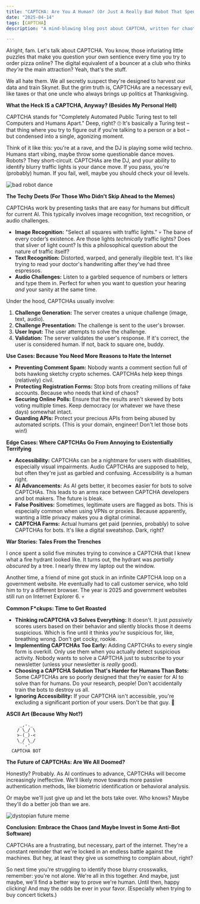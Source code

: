 ```yaml
---
title: "CAPTCHA: Are You A Human? (Or Just A Really Bad Robot That Spends All Day Trying To Get Free V-Bucks)"
date: "2025-04-14"
tags: [CAPTCHA]
description: "A mind-blowing blog post about CAPTCHA, written for chaotic Gen Z engineers. Prepare for existential dread and maybe, just maybe, understanding."

---
```


Alright, fam. Let's talk about CAPTCHA. You know, those infuriating little puzzles that make you question your own sentience every time you try to order pizza online? The digital equivalent of a bouncer at a club who thinks *they're* the main attraction? Yeah, that's the stuff.

We all hate them. We all secretly suspect they're designed to harvest our data and train Skynet. But the grim truth is, CAPTCHAs are a necessary evil, like taxes or that one uncle who always brings up politics at Thanksgiving.

**What the Heck IS a CAPTCHA, Anyway? (Besides My Personal Hell)**

CAPTCHA stands for "Completely Automated Public Turing test to tell Computers and Humans Apart." Deep, right? 🙄 It's basically a Turing test – that thing where you try to figure out if you're talking to a person or a bot – but condensed into a single, agonizing moment.

Think of it like this: you're at a rave, and the DJ is playing some wild techno. Humans start vibing, maybe throw some questionable dance moves. Robots? They short-circuit. CAPTCHAs are the DJ, and your ability to identify blurry traffic lights is your dance move. If you pass, you're (probably) human. If you fail, well, maybe you should check your oil levels.

![bad robot dance](https://i.kym-cdn.com/photos/images/newsfeed/001/487/867/068.jpg)

**The Techy Deets (For Those Who Didn't Skip Ahead to the Memes)**

CAPTCHAs work by presenting tasks that are easy for humans but difficult for current AI. This typically involves image recognition, text recognition, or audio challenges.

*   **Image Recognition:** "Select all squares with traffic lights." 💀 The bane of every coder’s existence. Are those lights *technically* traffic lights? Does that sliver of light count? Is this a philosophical question about the nature of traffic itself?
*   **Text Recognition:** Distorted, warped, and generally illegible text. It's like trying to read your doctor's handwriting after they've had three espressos.
*   **Audio Challenges:** Listen to a garbled sequence of numbers or letters and type them in. Perfect for when you want to question your hearing *and* your sanity at the same time.

Under the hood, CAPTCHAs usually involve:

1.  **Challenge Generation:** The server creates a unique challenge (image, text, audio).
2.  **Challenge Presentation:** The challenge is sent to the user's browser.
3.  **User Input:** The user attempts to solve the challenge.
4.  **Validation:** The server validates the user's response. If it's correct, the user is considered human. If not, back to square one, buddy.

**Use Cases: Because You Need More Reasons to Hate the Internet**

*   **Preventing Comment Spam:** Nobody wants a comment section full of bots hawking sketchy crypto schemes. CAPTCHAs help keep things (relatively) civil.
*   **Protecting Registration Forms:** Stop bots from creating millions of fake accounts. Because who needs that kind of chaos?
*   **Securing Online Polls:** Ensure that the results aren't skewed by bots voting multiple times. Keep democracy (or whatever we have these days) somewhat intact.
*   **Guarding APIs:** Protect your precious APIs from being abused by automated scripts. (This is your domain, engineer! Don't let those bots win!)

**Edge Cases: Where CAPTCHAs Go From Annoying to Existentially Terrifying**

*   **Accessibility:** CAPTCHAs can be a nightmare for users with disabilities, especially visual impairments. Audio CAPTCHAs are supposed to help, but often they're just as garbled and confusing. Accessibility is a human right.
*   **AI Advancements:** As AI gets better, it becomes easier for bots to solve CAPTCHAs. This leads to an arms race between CAPTCHA developers and bot makers. The future is bleak.
*   **False Positives:** Sometimes, legitimate users are flagged as bots. This is especially common when using VPNs or proxies. Because apparently, wanting a little privacy makes you a digital criminal.
*   **CAPTCHA Farms:** Actual humans get paid (pennies, probably) to solve CAPTCHAs for bots. It's like a digital sweatshop. Dark, right?

**War Stories: Tales From the Trenches**

I once spent a solid five minutes trying to convince a CAPTCHA that I knew what a fire hydrant looked like. It turns out, the hydrant was *partially obscured* by a tree. I nearly threw my laptop out the window.

Another time, a friend of mine got stuck in an infinite CAPTCHA loop on a government website. He eventually had to call customer service, who told him to try a different browser. The year is 2025 and government websites still run on Internet Explorer 6. 💀

**Common F\*ckups: Time to Get Roasted**

*   **Thinking reCAPTCHA v3 Solves Everything:** It doesn't. It just *passively* scores users based on their behavior and silently blocks those it deems suspicious. Which is fine until it thinks *you're* suspicious for, like, breathing wrong. Don't get cocky, rookie.
*   **Implementing CAPTCHAs Too Early:** Adding CAPTCHAs to every single form is overkill. Only use them when you actually detect suspicious activity. Nobody wants to solve a CAPTCHA just to subscribe to your newsletter (unless your newsletter is *really* good).
*   **Choosing a CAPTCHA Solution That's Harder for Humans Than Bots:** Some CAPTCHAs are so poorly designed that they're easier for AI to solve than for humans. Do your research, people! Don't accidentally train the bots to destroy us all.
*   **Ignoring Accessibility:** If your CAPTCHA isn't accessible, you're excluding a significant portion of your users. Don't be that guy. 🙏

**ASCII Art (Because Why Not?)**

```
     _,-._
    / \_/ \
    >-(_)-<
    \_/ \_/
      `-'
  CAPTCHA BOT
```

**The Future of CAPTCHAs: Are We All Doomed?**

Honestly? Probably. As AI continues to advance, CAPTCHAs will become increasingly ineffective. We'll likely move towards more passive authentication methods, like biometric identification or behavioral analysis.

Or maybe we'll just give up and let the bots take over. Who knows? Maybe they'll do a better job than we are.

![dystopian future meme](https://i.imgflip.com/572725.jpg)

**Conclusion: Embrace the Chaos (and Maybe Invest in Some Anti-Bot Software)**

CAPTCHAs are a frustrating, but necessary, part of the internet. They're a constant reminder that we're locked in an endless battle against the machines. But hey, at least they give us something to complain about, right?

So next time you're struggling to identify those blurry crosswalks, remember: you're not alone. We're all in this together. And maybe, just maybe, we'll find a better way to prove we're human. Until then, happy clicking! And may the odds be ever in your favor. (Especially when trying to buy concert tickets.)
